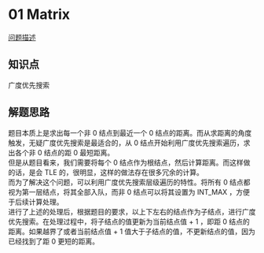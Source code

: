 # 01 Matrix

[问题描述](https://leetcode.com/problems/01-matrix/)

## 知识点

广度优先搜索

## 解题思路

题目本质上是求出每一个非 0 结点到最近一个 0 结点的距离。而从求距离的角度触发，无疑广度优先搜索是最适合的，从 0 结点开始利用广度优先搜索遍历，求出各个非 0 结点的距 0 最短距离。  
但是从题目看来，我们需要将每个 0 结点作为根结点，然后计算距离。而这样做的话，是会 TLE 的，很明显，这样的做法存在很多冗余的计算。  
而为了解决这个问题，可以利用广度优先搜索层级遍历的特性。将所有 0 结点都视为第一层结点，将其全部入队，而非 0 结点可以将其设置为 INT_MAX ，方便于后续计算处理。  
进行了上述的处理后，根据题目的要求，以上下左右的结点作为子结点，进行广度优先搜索。在处理过程中，将子结点的值更新为当前结点值 + 1 ，即距 0 结点的距离。如果越界了或者当前结点值 + 1 值大于子结点的值，不更新结点的值，因为已经找到了距 0 更短的距离。
